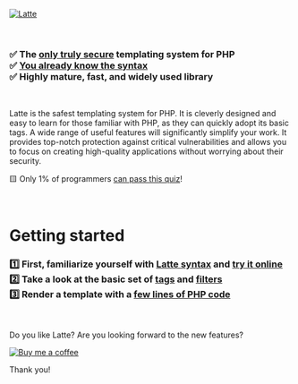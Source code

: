 [![Latte](https://github.com/nette/latte/assets/194960/76c098ff-427c-4b30-9676-97e2d8fd4a56)](https://latte.nette.org)

 <!---->

<h3>

✅ The [only truly secure](https://latte.nette.org/en/safety-first) templating system for PHP<br>
✅ [You already know the syntax](https://latte.nette.org/en/syntax)<br>
✅ Highly mature, fast, and widely used library

</h3>

 <!---->

Latte is the safest templating system for PHP. It is cleverly designed and easy to learn for those familiar with PHP, as they can quickly adopt its basic tags.
A wide range of useful features will significantly simplify your work. It provides top-notch protection against critical vulnerabilities and allows you to focus on creating high-quality applications without worrying about their security.

🟨 Only 1% of programmers [can pass this quiz](https://blog.nette.org/en/quiz-can-you-defend-against-xss-vulnerability)!

 <!---->

Getting started
=======

<h3>

1️⃣ First, familiarize yourself with [Latte syntax](https://latte.nette.org/en/syntax) and [try it online](https://fiddle.nette.org/latte/#9cc0cf6d89)<br>
2️⃣ Take a look at the basic set of [tags](https://latte.nette.org/en/tags) and [filters](https://latte.nette.org/en/filters)<br>
3️⃣ Render a template with a [few lines of PHP code](https://latte.nette.org/en/develop)

</h3>

 <!---->

Do you like Latte? Are you looking forward to the new features?

[![Buy me a coffee](https://files.nette.org/icons/donation-3.svg)](https://github.com/sponsors/dg)

Thank you!
